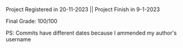Project Registered in 20-11-2023 ||
Project Finish in 9-1-2023

Final Grade: 100/100

PS: Commits have different dates because I ammended my author's username
